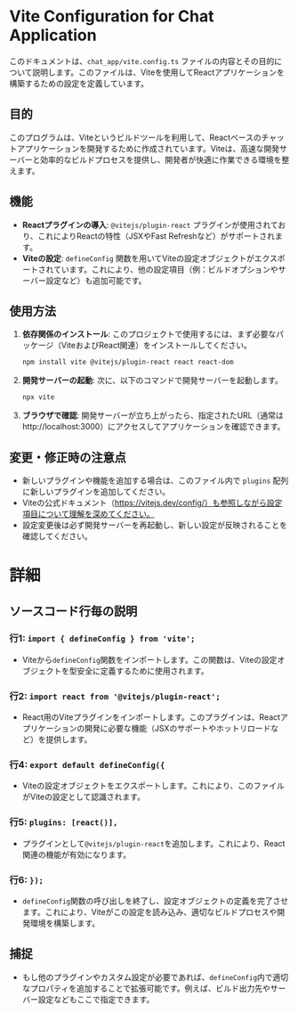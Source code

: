 # Vite Configuration for Chat Application

このドキュメントは、`chat_app/vite.config.ts` ファイルの内容とその目的について説明します。このファイルは、Viteを使用してReactアプリケーションを構築するための設定を定義しています。

## 目的
このプログラムは、Viteというビルドツールを利用して、Reactベースのチャットアプリケーションを開発するために作成されています。Viteは、高速な開発サーバーと効率的なビルドプロセスを提供し、開発者が快適に作業できる環境を整えます。

## 機能
- **Reactプラグインの導入**: `@vitejs/plugin-react` プラグインが使用されており、これによりReactの特性（JSXやFast Refreshなど）がサポートされます。
- **Viteの設定**: `defineConfig` 関数を用いてViteの設定オブジェクトがエクスポートされています。これにより、他の設定項目（例：ビルドオプションやサーバー設定など）も追加可能です。

## 使用方法
1. **依存関係のインストール**: このプロジェクトで使用するには、まず必要なパッケージ（ViteおよびReact関連）をインストールしてください。
   ```bash
   npm install vite @vitejs/plugin-react react react-dom
   ```
2. **開発サーバーの起動**: 次に、以下のコマンドで開発サーバーを起動します。
   ```bash
   npx vite
   ```
3. **ブラウザで確認**: 開発サーバーが立ち上がったら、指定されたURL（通常は http://localhost:3000）にアクセスしてアプリケーションを確認できます。

## 変更・修正時の注意点
- 新しいプラグインや機能を追加する場合は、このファイル内で `plugins` 配列に新しいプラグインを追加してください。
- Viteの公式ドキュメント（https://vitejs.dev/config/）も参照しながら設定項目について理解を深めてください。 
- 設定変更後は必ず開発サーバーを再起動し、新しい設定が反映されることを確認してください。 

# 詳細
## ソースコード行毎の説明

### 行1: `import { defineConfig } from 'vite';`
- Viteから`defineConfig`関数をインポートします。この関数は、Viteの設定オブジェクトを型安全に定義するために使用されます。

### 行2: `import react from '@vitejs/plugin-react';`
- React用のViteプラグインをインポートします。このプラグインは、Reactアプリケーションの開発に必要な機能（JSXのサポートやホットリロードなど）を提供します。

### 行4: `export default defineConfig({`
- Viteの設定オブジェクトをエクスポートします。これにより、このファイルがViteの設定として認識されます。

### 行5: `plugins: [react()],`
- プラグインとして`@vitejs/plugin-react`を追加します。これにより、React関連の機能が有効になります。

### 行6: `});`
- `defineConfig`関数の呼び出しを終了し、設定オブジェクトの定義を完了させます。これにより、Viteがこの設定を読み込み、適切なビルドプロセスや開発環境を構築します。

## 捕捉
- もし他のプラグインやカスタム設定が必要であれば、`defineConfig`内で適切なプロパティを追加することで拡張可能です。例えば、ビルド出力先やサーバー設定などもここで指定できます。